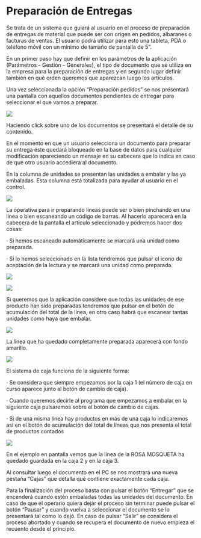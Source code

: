 # Preparación de Entregas

Se trata de un sistema que guiará al usuario en el proceso de preparación de entregas de material que puede ser con origen en pedidos, albaranes o facturas de ventas. El usuario podrá utilizar para esto una tableta, PDA o teléfono móvil con un mínimo de tamaño de pantalla de 5”.

En un primer paso hay que definir en los parámetros de la aplicación \(Parámetros - Gestión - Generales\), el tipo de documento que se utiliza en la empresa para la preparación de entregas y en segundo lugar definir también en qué orden queremos que aparezcan luego los artículos.

Una vez seleccionada la opción “Preparación pedidos” se nos presentará una pantalla con aquellos documentos pendientes de entregar para seleccionar el que vamos a preparar.

![](../.gitbook/assets/image%20%28207%29.png)

Haciendo click sobre uno de los documentos se presentará el detalle de su contenido.

En el momento en que un usuario selecciona un documento para preparar su entrega éste quedará bloqueado en la base de datos para cualquier modificación apareciendo un mensaje en su cabecera que lo indica en caso de que otro usuario accediera al documento.

En la columna de unidades se presentan las unidades a embalar y las ya embaladas. Esta columna está totalizada para ayudar al usuario en el control.

![](../.gitbook/assets/image%20%28130%29.png)

La operativa para ir preparando líneas puede ser o bien pinchando en una línea o bien escaneando un código de barras. Al hacerlo aparecerá en la cabecera de la pantalla el artículo seleccionado y podremos hacer dos cosas:

·         Si hemos escaneado automáticamente se marcará una unidad como preparada.

·         Si lo hemos seleccionado en la lista tendremos que pulsar el icono de aceptación de la lectura y se marcará una unidad como preparada.

![](../.gitbook/assets/image%20%2844%29.png)

![](../.gitbook/assets/image%20%28211%29.png)

Si queremos que la aplicación considere que todas las unidades de ese producto han sido preparadas tendremos que pulsar en el botón de acumulación del total de la línea, en otro caso habrá que escanear tantas unidades como haya que embalar.

![](../.gitbook/assets/image%20%28122%29.png)

La línea que ha quedado completamente preparada aparecerá con fondo amarillo.

![](../.gitbook/assets/image%20%288%29.png)

El sistema de caja funciona de la siguiente forma:

·         Se considera que siempre empezamos por la caja 1 \(el número de caja en curso aparece junto al botón de cambio de caja\).

·         Cuando queremos decirle al programa que empezamos a embalar en la siguiente caja pulsaremos sobre el botón de cambio de cajas.

·         Si de una misma línea hay productos en más de una caja lo indicaremos así en el botón de acumulación del total de líneas que nos presenta el total de productos contados

![](../.gitbook/assets/image%20%28168%29.png)

En el ejemplo en pantalla vemos que la línea de la ROSA MOSQUETA ha quedado guardada en la caja 2 y en la caja 3.

Al consultar luego el documento en el PC se nos mostrará una nueva pestaña “Cajas” que detalla qué contiene exactamente cada caja.

Para la finalización del proceso basta con pulsar el botón “Entregar” que se encenderá cuando estén embaladas todas las unidades del documento. En caso de que el operario quiera dejar el proceso sin terminar puede pulsar el botón “Pausar” y cuando vuelva a seleccionar el documento se lo presentará tal como lo dejó. En caso de pulsar “Salir” se considera el proceso abortado y cuando se recupera el documento de nuevo empieza el recuento desde el principio.


